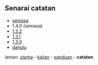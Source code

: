 ---
---

## Senarai catatan

* [semasa][32]
* 1.4.0 (semasa)
* [1.3.2][303]
* [1.3.1][302]
* [1.3.0][301]
* [dahulu][31]

laman: [utama][0] - [kajian][1] - [panduan][2] - **catatan**

  [0]: ../index.md
  [1]: ../kajian/index.md
  [2]: ../panduan/index.md
  [31]: dahulu.md
  [32]: semasa.md
  [301]: siap/1.3.0.md
  [302]: siap/1.3.1.md
  [303]: siap/1.3.2.md
